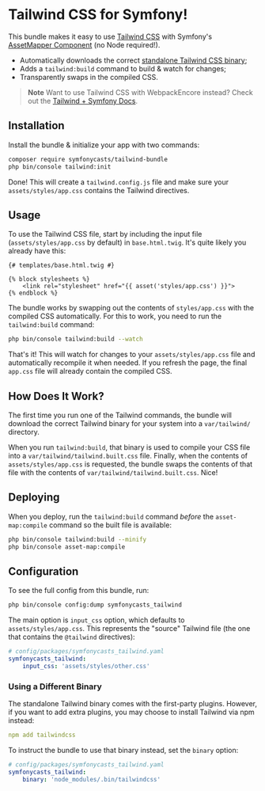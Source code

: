 # Tailwind CSS for Symfony!

This bundle makes it easy to use [Tailwind CSS](https://tailwindcss.com/) with
Symfony's [AssetMapper Component](https://symfony.com/doc/current/frontend/asset_mapper.html)
(no Node required!).

* Automatically downloads the correct [standalone Tailwind CSS binary](https://tailwindcss.com/blog/standalone-cli);
* Adds a `tailwind:build` command to build & watch for changes;
* Transparently swaps in the compiled CSS.

> **Note**
> Want to use Tailwind CSS with WebpackEncore instead? Check out
> the [Tailwind + Symfony Docs](https://tailwindcss.com/docs/guides/symfony).

## Installation

Install the bundle & initialize your app with two commands:

```bash
composer require symfonycasts/tailwind-bundle
php bin/console tailwind:init
```

Done! This will create a ``tailwind.config.js`` file and make sure your
``assets/styles/app.css`` contains the Tailwind directives.

## Usage

To use the Tailwind CSS file, start by including the input file
(`assets/styles/app.css` by default) in `base.html.twig`. It's quite likely
you already have this:

```twig
{# templates/base.html.twig #}

{% block stylesheets %}
    <link rel="stylesheet" href="{{ asset('styles/app.css') }}">
{% endblock %}
```

The bundle works by swapping out the contents of `styles/app.css` with the
compiled CSS automatically. For this to work, you need to run the `tailwind:build`
command:

```bash
php bin/console tailwind:build --watch
```

That's it! This will watch for changes to your `assets/styles/app.css` file
and automatically recompile it when needed. If you refresh the page, the
final `app.css` file will already contain the compiled CSS.

## How Does It Work?

The first time you run one of the Tailwind commands, the bundle will
download the correct Tailwind binary for your system into a `var/tailwind/`
directory.

When you run `tailwind:build`, that binary is used to compile
your CSS file into a `var/tailwind/tailwind.built.css` file. Finally,
when the contents of `assets/styles/app.css` is requested, the bundle
swaps the contents of that file with the contents of `var/tailwind/tailwind.built.css`.
Nice!

## Deploying

When you deploy, run the `tailwind:build` command *before* the `asset-map:compile`
command so the built file is available:

```bash
php bin/console tailwind:build --minify
php bin/console asset-map:compile
```

## Configuration

To see the full config from this bundle, run:

```bash
php bin/console config:dump symfonycasts_tailwind
```

The main option is `input_css` option, which defaults to `assets/styles/app.css`.
This represents the "source" Tailwind file (the one that contains the `@tailwind`
directives):

```yml
# config/packages/symfonycasts_tailwind.yaml
symfonycasts_tailwind:
    input_css: 'assets/styles/other.css'
```

### Using a Different Binary

The standalone Tailwind binary comes with the first-party plugins. However,
if you want to add extra plugins, you may choose to install Tailwind via
npm instead:

```yml
npm add tailwindcss
```

To instruct the bundle to use that binary instead, set the `binary` option:

```yml
# config/packages/symfonycasts_tailwind.yaml
symfonycasts_tailwind:
    binary: 'node_modules/.bin/tailwindcss'
```
